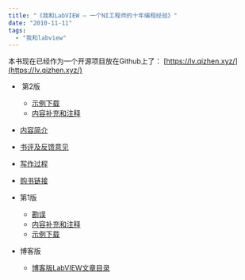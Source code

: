 ```yaml
---
title: "《我和LabVIEW – 一个NI工程师的十年编程经验》"
date: "2010-11-11"
tags: 
  - "我和labview"
---
```


本书现在已经作为一个开源项目放在Github上了： [https://lv.qizhen.xyz/](https://lv.qizhen.xyz/)

-  第2版
    - [示例下载](http://ruanqizhen.wordpress.com/2009/08/30/%E7%A4%BA%E4%BE%8B%E4%B8%8B%E8%BD%BD/)
    - [内容补充和注释](http://ruanqizhen.wordpress.com/2012/07/09/%E3%80%8A%E6%88%91%E5%92%8Clabview%E3%80%8B%E8%A1%A5%E5%85%85%E5%86%85%E5%AE%B9%E5%92%8C%E6%B3%A8%E9%87%8A-%E7%AC%AC2%E7%89%88/)

- [内容简介](http://ruanqizhen.wordpress.com/2009/05/21/%E3%80%8A%E6%88%91%E5%92%8Clabview%E3%80%8B%E5%86%85%E5%AE%B9%E4%BB%8B%E7%BB%8D/)
- [书评及反馈意见](http://ruanqizhen.wordpress.com/2009/09/22/%E3%80%8A%E6%88%91%E5%92%8Clabview%E3%80%8B%E4%B9%A6%E8%AF%84%E5%8F%8A%E5%8F%8D%E9%A6%88%E6%84%8F%E8%A7%81/)
- [写作过程](http://ruanqizhen.wordpress.com/2009/05/14/%E3%80%8A%E6%88%91%E5%92%8Clabview%E3%80%8B%E7%9A%84%E5%86%99%E4%BD%9C%E8%BF%87%E7%A8%8B/)
- [购书链接](http://ruanqizhen.wordpress.com/2009/09/11/%E5%A6%82%E4%BD%95%E8%B4%AD%E4%B9%B0%E3%80%8A%E6%88%91%E5%92%8Clabview%E3%80%8B/)

- 第1版
    - [勘误](http://ruanqizhen.wordpress.com/2009/11/29/%E3%80%8A%E6%88%91%E5%92%8Clabview%E3%80%8B%E5%8B%98%E8%AF%AF/)
    - [内容补充和注释](http://ruanqizhen.wordpress.com/2009/05/24/%E3%80%8A%E6%88%91%E5%92%8Clabview%E3%80%8B%E8%A1%A5%E5%85%85%E5%86%85%E5%AE%B9%E5%92%8C%E6%B3%A8%E9%87%8A/)
    - [示例下载](http://ruanqizhen.wordpress.com/2009/08/30/%E7%A4%BA%E4%BE%8B%E4%B8%8B%E8%BD%BD/)
- 博客版
    - [博客版LabVIEW文章目录](http://ruanqizhen.wordpress.com/2005/11/07/%E6%88%91%E5%92%8C-labview/)
